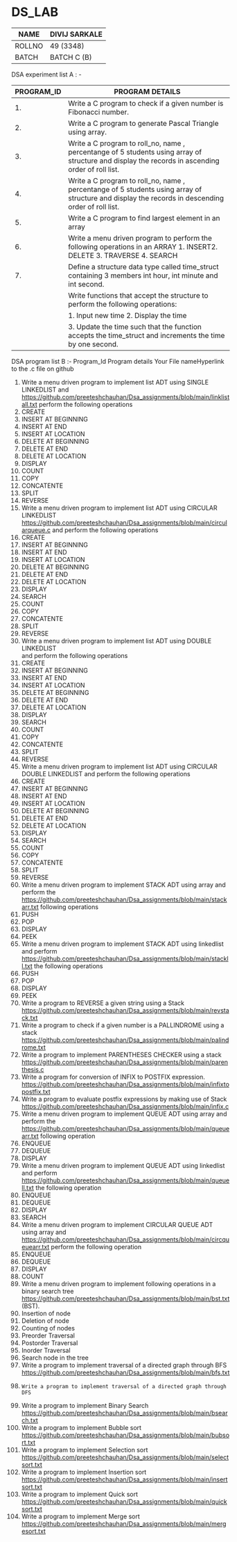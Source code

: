 # DS_LAB
| NAME      | DIVIJ SARKALE |
|-----------|---------------|
| ROLLNO    | 49 (3348)     |
| BATCH     | BATCH C (B)   |


DSA experiment list A : -


|PROGRAM_ID |	PROGRAM DETAILS	                                                                                                                                  |
|-----------|---------------------------------------------------------------------------------------------------------------------------------------------------|
|1.	        | Write a C program to check if a given number is Fibonacci number.	                                                                                | 
|2.	        | Write a C program to generate Pascal Triangle using array.	                                                                                      | 
|3.	        | Write a C program to roll_no, name , percentange of 5 students using array of structure and display the records in ascending order of roll list.	|
|4.	        | Write a C program to roll_no, name , percentange of 5 students using array of structure and display the records in descending order of roll list.	|
|5.	        | Write a C program to find largest element in an array                                                                                             |     
|6.	        | Write a menu driven program to perform the following operations in an ARRAY 1. INSERT2. DELETE 3. TRAVERSE 4. SEARCH	                            |
|7.	        | Define a structure data type called time_struct containing 3 members int hour, int minute and int second.                                         |
|           | Write functions that accept the structure to perform the following operations:                                                                    |       
|           | 1. Input new time	   2. Display the time	                                                                                                        |       
|           | 3. Update the time such that the function accepts the time_struct and increments the  time by one second.		                                      |        |8.         |	Write a function that compares two arrays and returns 1 if they are identical and 0 otherwise.	                                                 | 



DSA program list B :-
Program_Id	Program details	Your File nameHyperlink to the .c file on github
1.	Write a menu driven program to implement list ADT using SINGLE LINKEDLIST and	https://github.com/preeteshchauhan/Dsa_assignments/blob/main/linklistall.txt
perform the following operations	
1. CREATE	
2. INSERT AT BEGINNING	
3. INSERT AT END	
4. INSERT AT LOCATION	
5. DELETE AT BEGINNING	
6. DELETE AT END	
7. DELETE AT LOCATION	
8. DISPLAY	
10. COUNT	
11. COPY	
12. CONCATENTE	
13. SPLIT	
14. REVERSE	
2.	Write a menu driven program to implement list ADT using CIRCULAR LINKEDLIST	https://github.com/preeteshchauhan/Dsa_assignments/blob/main/circularqueue.c
and perform the following operations	
1. CREATE	
2. INSERT AT BEGINNING	
3. INSERT AT END	
4. INSERT AT LOCATION	
5. DELETE AT BEGINNING	
6. DELETE AT END	
7. DELETE AT LOCATION	
8. DISPLAY	
9. SEARCH	
10. COUNT	
11. COPY	
12. CONCATENTE	
13. SPLIT	
14. REVERSE	
3.	Write a menu driven program to implement list ADT using DOUBLE LINKEDLIST	
and perform the following operations	
1. CREATE	
2. INSERT AT BEGINNING	
3. INSERT AT END	
4. INSERT AT LOCATION	
5. DELETE AT BEGINNING	
6. DELETE AT END	
7. DELETE AT LOCATION	
8. DISPLAY	
9. SEARCH	
10. COUNT	
11. COPY	
12. CONCATENTE	
13. SPLIT	
14. REVERSE	
4.	Write a menu driven program to implement list ADT using CIRCULAR DOUBLE	
LINKEDLIST and perform the following operations	
1. CREATE	
2. INSERT AT BEGINNING	
3. INSERT AT END	
4. INSERT AT LOCATION	
5. DELETE AT BEGINNING	
6. DELETE AT END	
7. DELETE AT LOCATION	
8. DISPLAY	
9. SEARCH	
10. COUNT	
11. COPY	
12. CONCATENTE	
13. SPLIT	
14. REVERSE	
5.	Write a menu driven program to implement STACK ADT using array and perform the	https://github.com/preeteshchauhan/Dsa_assignments/blob/main/stackarr.txt
following operations	
1. PUSH	
2. POP	
3. DISPLAY	
4. PEEK	
6.	Write a menu driven program to implement STACK ADT using linkedlist and perform	https://github.com/preeteshchauhan/Dsa_assignments/blob/main/stackll.txt
the following operations	
1. PUSH	
2. POP	
3. DISPLAY	
4. PEEK	
7.	Write a program to REVERSE a given string using a Stack	https://github.com/preeteshchauhan/Dsa_assignments/blob/main/revstack.txt
8.	Write a program to check if a given number is a PALLINDROME using a stack	https://github.com/preeteshchauhan/Dsa_assignments/blob/main/palindrome.txt
9.	Write a program to implement PARENTHESES CHECKER using a stack	https://github.com/preeteshchauhan/Dsa_assignments/blob/main/parenthesis.c
10.	Write a program for conversion of INFIX to POSTFIX expression.	https://github.com/preeteshchauhan/Dsa_assignments/blob/main/infixtopostfix.txt
11.	Write a program to evaluate postfix expressions by making use of Stack	https://github.com/preeteshchauhan/Dsa_assignments/blob/main/infix.c
12.	Write a menu driven program to implement QUEUE ADT using array and perform the	https://github.com/preeteshchauhan/Dsa_assignments/blob/main/queuearr.txt
following operation	
1. ENQUEUE	
2. DEQUEUE	
3. DISPLAY	
13.	Write a menu driven program to implement QUEUE ADT using linkedlist and perform	https://github.com/preeteshchauhan/Dsa_assignments/blob/main/queuell.txt
the following operation	
1. ENQUEUE	
2. DEQUEUE	
3. DISPLAY	
4. SEARCH	
14.	Write a menu driven program to implement CIRCULAR QUEUE ADT using array and	https://github.com/preeteshchauhan/Dsa_assignments/blob/main/circqueuearr.txt
perform the following operation	
1. ENQUEUE	
2. DEQUEUE	
3. DISPLAY	
4. COUNT	
15.	Write a menu driven program to implement following operations in a binary search tree	https://github.com/preeteshchauhan/Dsa_assignments/blob/main/bst.txt
(BST).	
1. Insertion of node	
2. Deletion of node	
3. Counting of nodes	
4. Preorder Traversal	
5. Postorder Traversal	
6. Inorder Traversal	
7. Search node in the tree	
16.	Write a program to implement traversal of a directed graph through BFS	https://github.com/preeteshchauhan/Dsa_assignments/blob/main/bfs.txt
17.		Write a program to implement traversal of a directed graph through DFS
18.	Write a program to implement Binary Search	https://github.com/preeteshchauhan/Dsa_assignments/blob/main/bsearch.txt
19.	Write a program to implement Bubble sort	https://github.com/preeteshchauhan/Dsa_assignments/blob/main/bubsort.txt
20.	Write a program to implement Selection sort	https://github.com/preeteshchauhan/Dsa_assignments/blob/main/selectsort.txt
21.	Write a program to implement Insertion sort	https://github.com/preeteshchauhan/Dsa_assignments/blob/main/insertsort.txt
22.	Write a program to implement Quick sort	https://github.com/preeteshchauhan/Dsa_assignments/blob/main/quicksort.txt
23.	Write a program to implement Merge sort	https://github.com/preeteshchauhan/Dsa_assignments/blob/main/mergesort.txt

